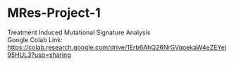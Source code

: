 # MRes-Project-1
Treatment Induced Mutational Signature Analysis \
Google Colab Link: https://colab.research.google.com/drive/1Erb6AhQ26NrGVqoekaW4eZEYel95HUL3?usp=sharing
